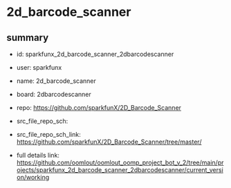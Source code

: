 # 2d_barcode_scanner
 
## summary 
* id: sparkfunx_2d_barcode_scanner_2dbarcodescanner
* user: sparkfunx
* name: 2d_barcode_scanner
* board: 2dbarcodescanner
* repo: https://github.com/sparkfunX/2D_Barcode_Scanner



* src_file_repo_sch: 
* src_file_repo_sch_link: https://github.com/sparkfunX/2D_Barcode_Scanner/tree/master/
* full details link: https://github.com/oomlout/oomlout_oomp_project_bot_v_2/tree/main/projects/sparkfunx_2d_barcode_scanner_2dbarcodescanner/current_version/working  







